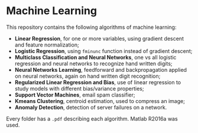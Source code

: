 # Machine Learning

This repository contains the following algorithms of machine learning:
* __Linear Regression__, for one or more variables, using gradient descent and feature normalization;
* __Logistic Regression__, using `fminunc` function instead of gradient descent;
* __Multiclass Classification and Neural Networks__, one vs all logistic regression and neural networks to recognize hand written digits;
* __Neural Networks Learning__, feedforward and backpropagation applied on neural networks, again on hand written digit recognition;
* __Regularized Linear Regression and Bias__, use of linear regression to study models with different bias/variance properties;
* __Support Vector Machines__, email spam classifier;
* __Kmeans Clustering__, centroid estimation, used to compress an image;
* __Anomaly Detection__, detection of server failures on a network.

Every folder has a `.pdf` describing each algorithm. Matlab R2016a was used.